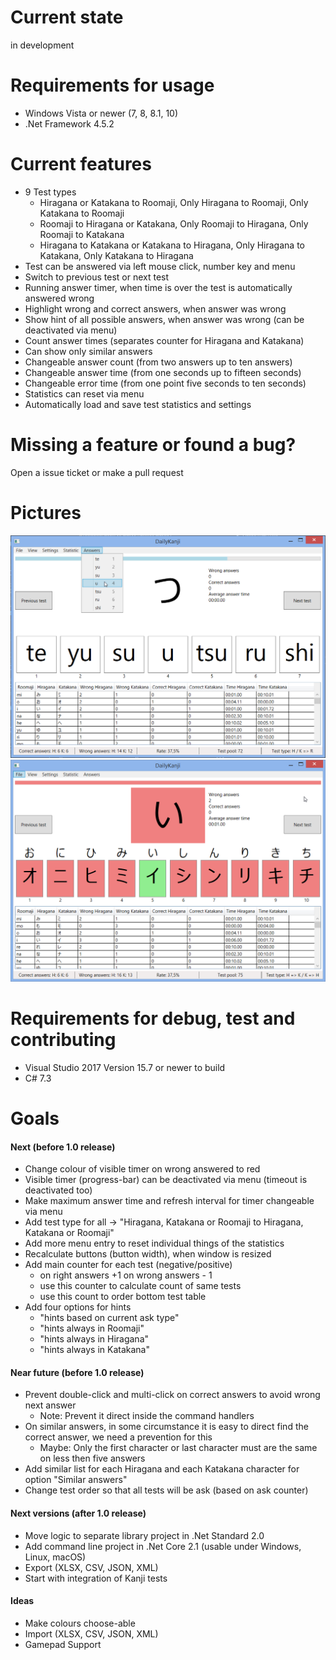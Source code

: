 # Current state
in development

# Requirements for usage
* Windows Vista or newer (7, 8, 8.1, 10)
* .Net Framework 4.5.2

# Current features
* 9 Test types
  * Hiragana or Katakana to Roomaji, Only Hiragana to Roomaji, Only Katakana to Roomaji
  * Roomaji to Hiragana or Katakana, Only Roomaji to Hiragana, Only Roomaji to Katakana
  * Hiragana to Katakana or Katakana to Hiragana, Only Hiragana to Katakana, Only Katakana to Hiragana
* Test can be answered via left mouse click, number key and menu
* Switch to previous test or next test
* Running answer timer, when time is over the test is automatically answered wrong
* Highlight wrong and correct answers, when answer was wrong
* Show hint of all possible answers, when answer was wrong (can be deactivated via menu)
* Count answer times (separates counter for Hiragana and Katakana)
* Can show only similar answers
* Changeable answer count (from two answers up to ten answers)
* Changeable answer time (from one seconds up to fifteen seconds)
* Changeable error time (from one point five seconds to ten seconds)
* Statistics can reset via menu
* Automatically load and save test statistics and settings

# Missing a feature or found a bug?
Open a issue ticket or make a pull request

# Pictures
![Daily Kanji](DailyKanji.png)
![Daily Kanji - Error](DailyKanji-Error.png)

# Requirements for debug, test and contributing
* Visual Studio 2017 Version 15.7 or newer to build
* C# 7.3

# Goals

#### Next (before 1.0 release)
* Change colour of visible timer on wrong answered to red
* Visible timer (progress-bar) can be deactivated via menu (timeout is deactivated too)
* Make maximum answer time and refresh interval for timer changeable via menu
* Add test type for all -> "Hiragana, Katakana or Roomaji to Hiragana, Katakana or Roomaji"
* Add more menu entry to reset individual things of the statistics
* Recalculate buttons (button width), when window is resized
* Add main counter for each test (negative/positive)
  * on right answers +1 on wrong answers - 1
  * use this counter to calculate count of same tests
  * use this count to order bottom test table
* Add four options for hints
  * "hints based on current ask type"
  * "hints always in Roomaji"
  * "hints always in Hiragana"
  * "hints always in Katakana"

#### Near future (before 1.0 release)
* Prevent double-click and multi-click on correct answers to avoid wrong next answer
  * Note: Prevent it direct inside the command handlers
* On similar answers, in some circumstance it is easy to direct find the correct answer, we need a prevention for this 
  * Maybe: Only the first character or last character must are the same on less then five answers
* Add similar list for each Hiragana and each Katakana character for option "Similar answers"
* Change test order so that all tests will be ask (based on ask counter)

#### Next versions (after 1.0 release)
* Move logic to separate library project in .Net Standard 2.0
* Add command line project in .Net Core 2.1 (usable under Windows, Linux, macOS)
* Export (XLSX, CSV, JSON, XML)
* Start with integration of Kanji tests

#### Ideas
* Make colours choose-able
* Import (XLSX, CSV, JSON, XML)
* Gamepad Support

